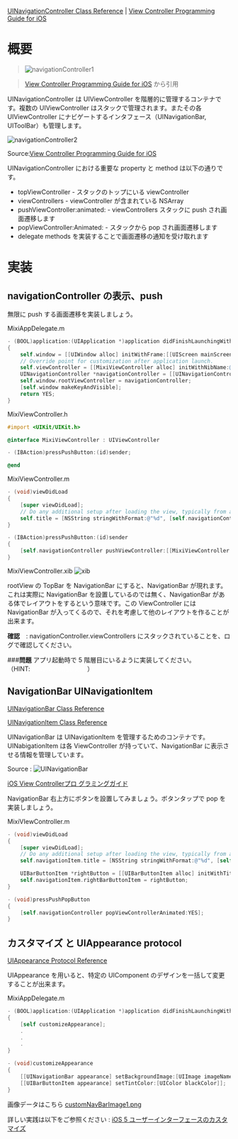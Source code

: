 [UINavigationController Class Reference](http://developer.apple.com/library/ios/#documentation/uikit/reference/UINavigationController_Class/Reference/Reference.html) | [View Controller Programming Guide for iOS](http://developer.apple.com/library/ios/featuredarticles/ViewControllerPGforiPhoneOS/ViewControllerPGforiOS.pdf)

# 概要

> ![navigationController1](https://raw.github.com/mixi-inc/iOSTraining/master/Doc/Images/2.1/navigationController1.png)

> [View Controller Programming Guide for iOS](http://developer.apple.com/library/ios/featuredarticles/ViewControllerPGforiPhoneOS/ViewControllerPGforiOS.pdf) から引用

UINavigationController は UIViewController を階層的に管理するコンテナです。複数の UIViewController はスタックで管理されます。またその各 UIViewController にナビゲートするインタフェース（UINavigationBar, UIToolBar）も管理します。

![navigationController2](https://raw.github.com/mixi-inc/iOSTraining/master/Doc/Images/2.1/navigationCOntroller2.png)

Source:[View Controller Programming Guide for iOS](http://developer.apple.com/library/ios/featuredarticles/ViewControllerPGforiPhoneOS/ViewControllerPGforiOS.pdf)

UINavigationController における重要な property と method は以下の通りです。

- topViewController - スタックのトップにいる viewController
- viewControllers - viewController が含まれている NSArray
- pushViewController:animated: - viewControllers スタックに push され画面遷移します
- popViewController:Animated: - スタックから pop され画面遷移します
- delegate methods を実装することで画面遷移の通知を受け取れます

# 実装
## navigationController の表示、push

無限に push する画面遷移を実装しましょう。

MixiAppDelegate.m
```objective-c
- (BOOL)application:(UIApplication *)application didFinishLaunchingWithOptions:(NSDictionary *)launchOptions
{
    self.window = [[UIWindow alloc] initWithFrame:[[UIScreen mainScreen] bounds]];
    // Override point for customization after application launch.
    self.viewController = [[MixiViewController alloc] initWithNibName:@"MixiViewController" bundle:nil];
    UINavigationController *navigationController = [[UINavigationController alloc] initWithRootViewController:_viewController];
    self.window.rootViewController = navigationController;
    [self.window makeKeyAndVisible];
    return YES;
}
```

MixiViewController.h
```objective-c
#import <UIKit/UIKit.h>

@interface MixiViewController : UIViewController

- (IBAction)pressPushButton:(id)sender;

@end
```

MixiViewController.m
```objective-c
- (void)viewDidLoad
{
    [super viewDidLoad];
	// Do any additional setup after loading the view, typically from a nib.
    self.title = [NSString stringWithFormat:@"%d", [self.navigationController.viewControllers count]];
}

- (IBAction)pressPushButton:(id)sender
{
    [self.navigationController pushViewController:[[MixiViewController alloc] init] animated:YES];
}
```

MixiViewController.xib
![xib](https://raw.github.com/mixi-inc/iOSTraining/master/Doc/Images/2.1/xib.png)

rootView の TopBar を NavigationBar にすると、NavigationBar が現れます。これは実際に NavigationBar を設置しているのでは無く、NavigationBar がある体でレイアウトをするという意味です。この ViewController には NavigationBar が入ってくるので、それを考慮して他のレイアウトを作ることが出来ます。

**確認**　: navigationController.viewControllers にスタックされていることを、ログで確認してください。

###**問題**
アプリ起動時で 5 階層目にいるように実装してください。
（HINT:<font color="#ffffff">setViewControllers:</font>）

## NavigationBar UINavigationItem
[UINavigationBar Class Reference](http://developer.apple.com/library/ios/#documentation/uikit/reference/UINavigationBar_Class/Reference/UINavigationBar.html)

[UINavigationItem Class Reference](http://developer.apple.com/library/ios/#documentation/uikit/reference/UINavigationItem_Class/Reference/UINavigationItem.html)

UINavigationBar は UINavigationItem を管理するためのコンテナです。UINabigationItem は各 ViewController が持っていて、NavigationBar に表示させる情報を管理しています。

Source : ![UINavigationBar](https://raw.github.com/mixi-inc/iOSTraining/master/Doc/Images/2.1/UINavigationBar.png)

[iOS View Controllerプロ グラミングガイド](https://developer.apple.com/jp/devcenter/ios/library/documentation/ViewControllerPGforiOS.pdf)

NavigationBar 右上方にボタンを設置してみましょう。ボタンタップで pop を実装しましょう。

MixiVIewController.m
```objective-c
- (void)viewDidLoad
{
    [super viewDidLoad];
	// Do any additional setup after loading the view, typically from a nib.
    self.navigationItem.title = [NSString stringWithFormat:@"%d", [self.navigationController.viewControllers count]];

    UIBarButtonItem *rightButton = [[UIBarButtonItem alloc] initWithTitle:@"pop" style:UIBarButtonItemStylePlain target:self action:@selector(pressPopButton)];
    self.navigationItem.rightBarButtonItem = rightButton;
}

- (void)pressPushPopButton
{
    [self.navigationController popViewControllerAnimated:YES];
}
```

## カスタマイズ と UIAppearance protocol
[UIAppearance Protocol Reference](http://developer.apple.com/library/ios/#documentation/uikit/reference/UIAppearance_Protocol/Reference/Reference.html)

UIAppearance を用いると、特定の UIComponent のデザインを一括して変更することが出来ます。

MixiAppDelegate.m
```objective-c
- (BOOL)application:(UIApplication *)application didFinishLaunchingWithOptions:(NSDictionary *)launchOptions
{
    [self customizeAppearance];
    .
    .
    .
}

- (void)customizeAppearance
{
    [[UINavigationBar appearance] setBackgroundImage:[UIImage imageNamed:@"customNavBarImage1"] forBarMetrics:UIBarMetricsDefault];
    [[UIBarButtonItem appearance] setTintColor:[UIColor blackColor]];
}
```

画像データはこちら [customNavBarImage1.png](https://raw.github.com/mixi-inc/iOSTraining/master/SampleProjects/2.1/MixiNavigationSample/MixiNavigationSample/customNavBarImage1.png)

詳しい実践は以下をご参照ください : [iOS 5 ユーザーインターフェースのカスタマイズ](http://www.raywenderlich.com/ja/25891/ios-5-%E3%83%A6%E3%83%BC%E3%82%B6%E3%83%BC%E3%82%A4%E3%83%B3%E3%82%BF%E3%83%BC%E3%83%95%E3%82%A7%E3%83%BC%E3%82%B9%E3%81%AE%E3%82%AB%E3%82%B9%E3%82%BF%E3%83%9E%E3%82%A4%E3%82%BA)
